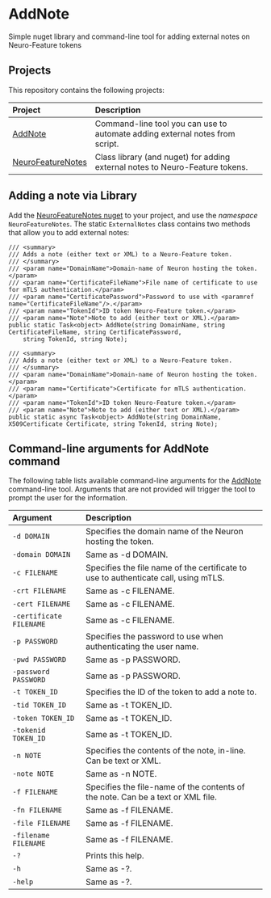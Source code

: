 AddNote
=========

Simple nuget library and command-line tool for adding external notes on Neuro-Feature tokens

Projects
----------

This repository contains the following projects:

| Project                                | Description                                                                  |
|:---------------------------------------|:-----------------------------------------------------------------------------|
| [AddNote](AddNote)                     | Command-line tool you can use to automate adding external notes from script. |
| [NeuroFeatureNotes](NeuroFeatureNotes) | Class library (and nuget) for adding external notes to Neuro-Feature tokens. |

Adding a note via Library
-----------------------------

Add the [NeuroFeatureNotes nuget](https://www.nuget.org/packages/NeuroFeatureNotes) to your project, and use the *namespace*
`NeuroFeatureNotes`. The static `ExternalNotes` class contains two methods that allow you to add external notes:

```
/// <summary>
/// Adds a note (either text or XML) to a Neuro-Feature token.
/// </summary>
/// <param name="DomainName">Domain-name of Neuron hosting the token.</param>
/// <param name="CertificateFileName">File name of certificate to use for mTLS authentication.</param>
/// <param name="CertificatePassword">Password to use with <paramref name="CertificateFileName"/>.</param>
/// <param name="TokenId">ID token Neuro-Feature token.</param>
/// <param name="Note">Note to add (either text or XML).</param>
public static Task<object> AddNote(string DomainName, string CertificateFileName, string CertificatePassword, 
	string TokenId, string Note);

/// <summary>
/// Adds a note (either text or XML) to a Neuro-Feature token.
/// </summary>
/// <param name="DomainName">Domain-name of Neuron hosting the token.</param>
/// <param name="Certificate">Certificate for mTLS authentication.</param>
/// <param name="TokenId">ID token Neuro-Feature token.</param>
/// <param name="Note">Note to add (either text or XML).</param>
public static async Task<object> AddNote(string DomainName, X509Certificate Certificate, string TokenId, string Note);
```


Command-line arguments for **AddNote** command
--------------------------------------------------

The following table lists available command-line arguments for the [AddNote](AddNote) command-line tool. Arguments that are
not provided will trigger the tool to prompt the user for the information.

| Argument               | Description                                                                         |
|:-----------------------|:------------------------------------------------------------------------------------|
|`-d DOMAIN`             | Specifies the domain name of the Neuron hosting the token.                          |
|`-domain DOMAIN`        | Same as -d DOMAIN.                                                                  |
|`-c FILENAME`           | Specifies the file name of the certificate to use to authenticate call, using mTLS. |
|`-crt FILENAME`         | Same as -c FILENAME.                                                                |
|`-cert FILENAME`        | Same as -c FILENAME.                                                                |
|`-certificate FILENAME` | Same as -c FILENAME.                                                                |
|`-p PASSWORD`           | Specifies the password to use when authenticating the user name.                    |
|`-pwd PASSWORD`         | Same as -p PASSWORD.                                                                |
|`-password PASSWORD`    | Same as -p PASSWORD.                                                                |
|`-t TOKEN_ID`           | Specifies the ID of the token to add a note to.                                     |
|`-tid TOKEN_ID`         | Same as -t TOKEN_ID.                                                                |
|`-token TOKEN_ID`       | Same as -t TOKEN_ID.                                                                |
|`-tokenid TOKEN_ID`     | Same as -t TOKEN_ID.                                                                |
|`-n NOTE`               | Specifies the contents of the note, in-line. Can be text or XML.                    |
|`-note NOTE`            | Same as -n NOTE.                                                                    |
|`-f FILENAME`           | Specifies the file-name of the contents of the note. Can be a text or XML file.     |
|`-fn FILENAME`          | Same as -f FILENAME.                                                                |
|`-file FILENAME`        | Same as -f FILENAME.                                                                |
|`-filename FILENAME`    | Same as -f FILENAME.                                                                |
|`-?`                    | Prints this help.                                                                   |
|`-h`                    | Same as -?.                                                                         |
|`-help`                 | Same as -?.                                                                         |


